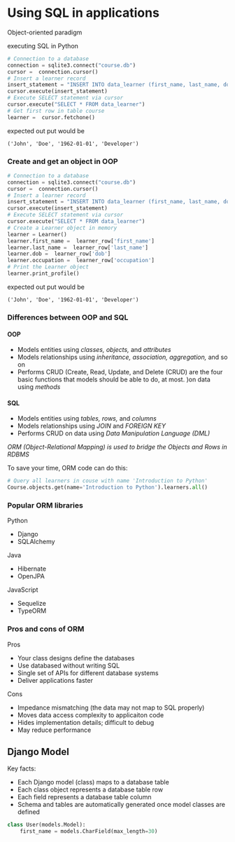 
# Using SQL in applications

Object-oriented paradigm

executing SQL in Python

```python
# Connection to a database
connection = sqlite3.connect("course.db")
cursor =  connection.cursor()
# Insert a learner record
insert_statement = "INSERT INTO data_learner (first_name, last_name, dob, occupation) VALUES ("John", "Doe", "1962-01-01", "Developer"); "
cursor.execute(insert_statement)
# Execute SELECT statement via cursor
cursor.execute("SELECT * FROM data_learner")
# Get first row in table course
learner =  cursor.fetchone()
```

expected out put would be 

```
('John', 'Doe', '1962-01-01', 'Developer')
```

### Create and get an object in OOP

```python
# Connection to a database
connection = sqlite3.connect("course.db")
cursor =  connection.cursor()
# Insert a learner record
insert_statement = "INSERT INTO data_learner (first_name, last_name, dob, occupation) VALUES ("John", "Doe", "1962-01-01", "Developer"); "
cursor.execute(insert_statement)
# Execute SELECT statement via cursor
cursor.execute("SELECT * FROM data_learner")
# Create a Learner object in memory
learner = Learner()
learner.first_name =  learner_row['first_name']
learner.last_name =  learner_row['last_name']
learner.dob =  learner_row['dob']
learner.occupation =  learner_row['occupation']
# Print the Learner object
learner.print_profile()
```

expected out put would be 

```
('John', 'Doe', '1962-01-01', 'Developer')
```

### Differences between OOP and SQL

#### OOP

* Models entities using *classes, objects,* and *attributes*
* Models relationships using *inheritance, association, aggregation,* and so on
* Performs CRUD (Create, Read, Update, and Delete (CRUD) are the four basic functions that models should be able to do, at most. )on data using *methods*

#### SQL

* Models entities using *tables, rows,* and *columns*
* Models relationships using *JOIN* and *FOREIGN KEY*
* Performs CRUD on data using *Data Manipulation Language (DML)*

*ORM (Object-Relational Mapping) is used to bridge the Objects and Rows in RDBMS*

To save your time, ORM code can do this:

```python
# Query all learners in couse with name 'Introduction to Python'
Course.objects.get(name='Introduction to Python').learners.all()
```

### Popular ORM libraries

Python

* Django
* SQLAlchemy

Java

* Hibernate
* OpenJPA

JavaScript

* Sequelize
* TypeORM

### Pros and cons of ORM

Pros

* Your class designs define the databases
* Use databased without writing SQL
* Single set of APIs for different database systems
* Deliver applications faster

Cons

* Impedance mismatching (the data may not map to SQL properly)
* Moves data access complexity to applicaiton code
* Hides implementation details; difficult to debug
* May reduce performance

## Django Model

Key facts:

* Each Django model (class) maps to a database table
* Each class object represents a database table row
* Each field represents a database table column
* Schema and tables are automatically generated once model classes are defined

```python
class User(models.Model):
    first_name = models.CharField(max_length=30)
```





